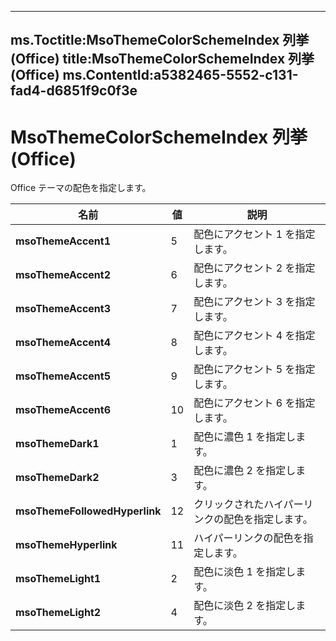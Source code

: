 

---
ms.Toctitle:MsoThemeColorSchemeIndex 列挙 (Office)
title:MsoThemeColorSchemeIndex 列挙 (Office)
ms.ContentId:a5382465-5552-c131-fad4-d6851f9c0f3e
---
# MsoThemeColorSchemeIndex 列挙 (Office)




Office テーマの配色を指定します。

|**名前**|**値**|**説明**|
|---|---|---|
|**msoThemeAccent1**|5|配色にアクセント 1 を指定します。|
|**msoThemeAccent2**|6|配色にアクセント 2 を指定します。|
|**msoThemeAccent3**|7|配色にアクセント 3 を指定します。|
|**msoThemeAccent4**|8|配色にアクセント 4 を指定します。|
|**msoThemeAccent5**|9|配色にアクセント 5 を指定します。|
|**msoThemeAccent6**|10|配色にアクセント 6 を指定します。|
|**msoThemeDark1**|1|配色に濃色 1 を指定します。|
|**msoThemeDark2**|3|配色に濃色 2 を指定します。|
|**msoThemeFollowedHyperlink**|12|クリックされたハイパーリンクの配色を指定します。|
|**msoThemeHyperlink**|11|ハイパーリンクの配色を指定します。|
|**msoThemeLight1**|2|配色に淡色 1 を指定します。|
|**msoThemeLight2**|4|配色に淡色 2 を指定します。|




